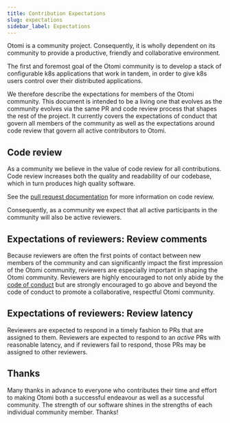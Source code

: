 ```yaml
---
title: Contribution Expectations
slug: expectations
sidebar_label: Expectations
---
```


Otomi is a community project.
Consequently, it is wholly dependent on its community to provide a productive, friendly and collaborative environment.

The first and foremost goal of the Otomi community is to develop a stack of configurable k8s applications that work in tandem, in order to give k8s users control over their distributed applications.

We therefore describe the expectations for members of the Otomi community.
This document is intended to be a living one that evolves as the community evolves via the same PR and code review process that shapes the rest of the project.
It currently covers the expectations of conduct that govern all members of the community as well as the expectations around code review that govern all active contributors to Otomi.

## Code review

As a community we believe in the value of code review for all contributions.
Code review increases both the quality and readability of our codebase, which
in turn produces high quality software.

See the [pull request documentation](pull-requests) for more information on code review.

Consequently, as a community we expect that all active participants in the community will also be active reviewers.

## Expectations of reviewers: Review comments

Because reviewers are often the first points of contact between new members of the community and can significantly impact the first impression of the Otomi community, reviewers are especially important in shaping the Otomi community. Reviewers are highly encouraged to not only abide by the [code of conduct](../code-of-conduct) but are strongly encouraged to go above and beyond the code of conduct to promote a collaborative, respectful Otomi community.

## Expectations of reviewers: Review latency

Reviewers are expected to respond in a timely fashion to PRs that are assigned to them. Reviewers are expected to respond to an _active_ PRs with reasonable latency, and if reviewers fail to respond, those PRs may be assigned to other reviewers.

## Thanks

Many thanks in advance to everyone who contributes their time and effort to making Otomi both a successful endeavour as well as a successful community.
The strength of our software shines in the strengths of each individual community member. Thanks!
